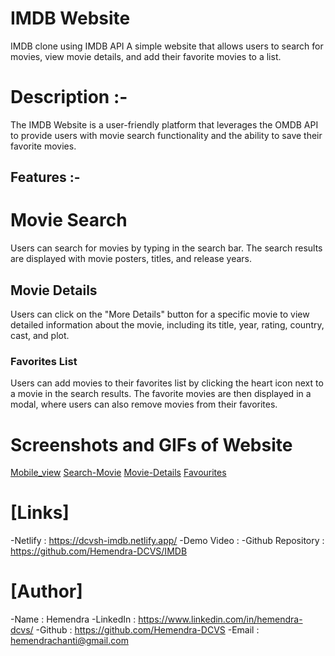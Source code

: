 # IMDB Website
IMDB clone using IMDB API
A simple website that allows users to search for 
movies, view movie details, and add their favorite movies to a list.

# Description :-

The IMDB Website is a user-friendly platform that leverages the OMDB API
to provide users with movie search functionality
and the ability to save their favorite movies.


## Features :-

# Movie Search
Users can search for movies by typing in the search bar.
The search results are displayed with movie posters, titles, and release years.

## Movie Details
Users can click on the "More Details" button for a specific movie to view detailed information
about the movie, including its title, year, rating, country, cast, and plot.

### Favorites List
Users can add movies to their favorites list by clicking the heart icon next to a movie in the search results.
The favorite movies are then displayed in a modal, where users can also remove movies from their favorites.


# Screenshots and GIFs of Website
[Mobile_view](https://github.com/Hemendra-DCVS/IMDB/assets/128579737/b35fdf09-7505-43df-8499-5d63d33cdf8e)
[Search-Movie](https://github.com/Hemendra-DCVS/IMDB/assets/128579737/a634e1c5-ba1b-441a-8d0b-b2cffdc3cbe4)
[Movie-Details](https://github.com/Hemendra-DCVS/IMDB/assets/128579737/01809dff-18ee-459e-955f-82835898807c)
[Favourites](https://github.com/Hemendra-DCVS/IMDB/assets/128579737/f6d16f8d-14bc-4d29-865a-db3249382291)


# [Links]
-Netlify : https://dcvsh-imdb.netlify.app/
-Demo Video : 
-Github Repository : https://github.com/Hemendra-DCVS/IMDB


# [Author]
-Name : Hemendra
-LinkedIn : https://www.linkedin.com/in/hemendra-dcvs/
-Github : https://github.com/Hemendra-DCVS
-Email : hemendrachanti@gmail.com
